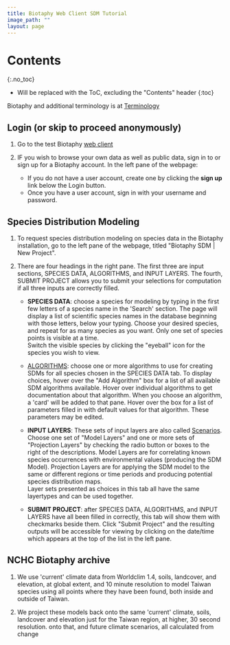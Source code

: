 ```yaml
---
title: Biotaphy Web Client SDM Tutorial
image_path: ""
layout: page
---
```


# Contents
{:.no_toc}

* Will be replaced with the ToC, excluding the "Contents" header
{:toc}

Biotaphy and additional terminology is at [Terminology](/terms)

## Login (or skip to proceed anonymously)

1. Go to the test Biotaphy [web client](http://notyeti-191.lifemapper.org/boom)
   
1. IF you wish to browse your own data as well as public data, sign in to 
   or sign up for a Biotaphy account.  In the left pane of the webpage:
    
      * If you do not have a user account, create one by clicking the **sign up** 
        link below the Login button.
      * Once you have a user account, sign in with your username and password.
            
## Species Distribution Modeling

1. To request species distribution modeling on species data in the
   Biotaphy installation, go to the left pane of the webpage, titled 
   "Biotaphy SDM | New Project". 
   
1. There are four headings in the right pane.  The first three are input sections, 
   SPECIES DATA, ALGORITHMS, and INPUT LAYERS.  The fourth, SUBMIT PROJECT allows you to submit
   your selections for computation if all three inputs are correctly filled.  

   * **SPECIES DATA**: choose a species for modeling by typing in the first few
     letters of a species name in the 'Search' section.  The page will display 
     a list of scientific species names in the database beginning with those letters, 
     below your typing. Choose your desired species, and repeat for as many 
     species as you want.  Only one set of species points is visible at a time.  
     Switch the visible species by clicking the "eyeball" icon for the species 
     you wish to view. 
   * [ALGORITHMS](/terms.html): choose one or more algorithms to use for creating SDMs for all
     species chosen in the SPECIES DATA tab.  To display choices, hover over 
     the "Add Algorithm" box for a list of all available SDM algorithms 
     available. Hover over individual algorithms to get documentation about
     that algorithm.  When you choose an algorithm, a 'card' will be added to that
     pane.  Hover over the box for a list of parameters filled in with default values 
     for that algorithm. These parameters may be edited. 
   * **INPUT LAYERS**: These sets of input layers are also called 
     [Scenarios](/terms.html).  Choose one set of "Model Layers" and one or more
     sets of "Projection Layers" by checking the radio button or boxes to the 
     right of the descriptions.  Model Layers are for 
     correlating known species occurrences with environmental values 
     (producing the SDM Model).  Projection Layers are
     for applying the SDM model to the same or different regions or time 
     periods and producing potential species distribution maps.  
     Layer sets presented as choices in this tab all have the same layertypes 
     and can be used together.
 
   * **SUBMIT PROJECT**: after SPECIES DATA, ALGORITHMS, and INPUT LAYERS have all
     been filled in correctly, this tab will show them with checkmarks beside 
     them.  Click "Submit Project" and the resulting outputs will be accessible
     for viewing by clicking on the date/time which appears at the top of the 
     list in the left pane.  
       
## NCHC Biotaphy archive
1. We use 'current' climate data 
   from Worldclim 1.4, soils, landcover, and elevation, at global extent, 
   and 10 minute resolution to model Taiwan species using all points where 
   they have been found, both inside and outside of Taiwan.  

1. We project these models back onto the same 'current' climate, soils, landcover and elevation
   just for the Taiwan region, at higher, 30 second resolution. 
   onto that, and future climate scenarios, all calculated from change 

